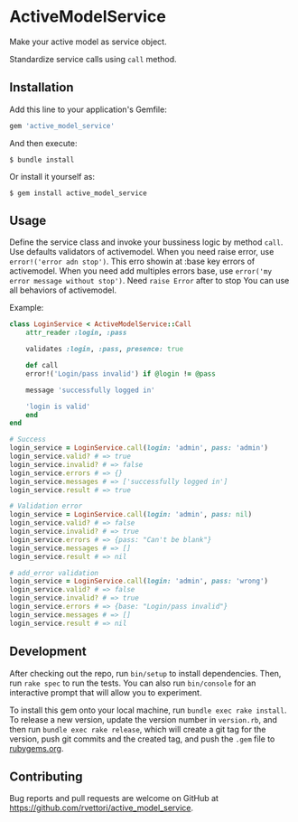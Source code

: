 # ActiveModelService

Make your active model as service object.

Standardize service calls using `call` method.

## Installation

Add this line to your application's Gemfile:

```ruby
gem 'active_model_service'
```

And then execute:

    $ bundle install

Or install it yourself as:

    $ gem install active_model_service

## Usage

Define the service class and invoke your bussiness logic by method `call`.
Use defaults validators of activemodel.
When you need raise error, use `error!('error adn stop')`. This erro showin at :base key errors of activemodel.
When you need add multiples errors base, use `error('my error message without stop')`. Need `raise Error` after to stop
You can use all behaviors of activemodel.

Example:

```ruby
class LoginService < ActiveModelService::Call
    attr_reader :login, :pass

    validates :login, :pass, presence: true

    def call
    error!('Login/pass invalid') if @login != @pass

    message 'successfully logged in'

    'login is valid'
    end
end

# Success
login_service = LoginService.call(login: 'admin', pass: 'admin')
login_service.valid? # => true
login_service.invalid? # => false
login_service.errors # => {}
login_service.messages # => ['successfully logged in']
login_service.result # => true

# Validation error
login_service = LoginService.call(login: 'admin', pass: nil)
login_service.valid? # => false
login_service.invalid? # => true
login_service.errors # => {pass: "Can't be blank"}
login_service.messages # => []
login_service.result # => nil

# add_error validation
login_service = LoginService.call(login: 'admin', pass: 'wrong')
login_service.valid? # => false
login_service.invalid? # => true
login_service.errors # => {base: "Login/pass invalid"}
login_service.messages # => []
login_service.result # => nil

```

## Development

After checking out the repo, run `bin/setup` to install dependencies. Then, run `rake spec` to run the tests. You can also run `bin/console` for an interactive prompt that will allow you to experiment.

To install this gem onto your local machine, run `bundle exec rake install`. To release a new version, update the version number in `version.rb`, and then run `bundle exec rake release`, which will create a git tag for the version, push git commits and the created tag, and push the `.gem` file to [rubygems.org](https://rubygems.org).

## Contributing

Bug reports and pull requests are welcome on GitHub at https://github.com/rvettori/active_model_service.
